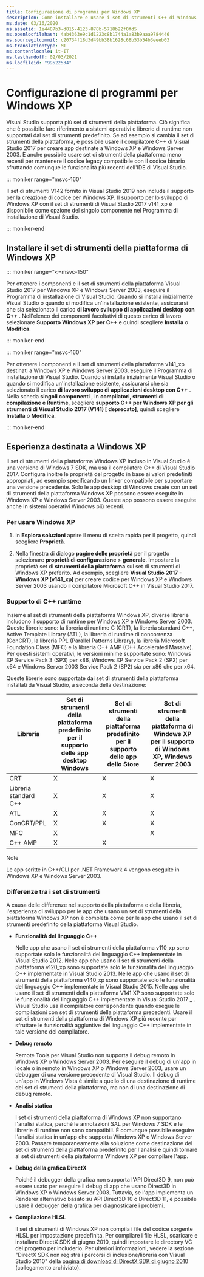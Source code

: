 ```yaml
---
title: Configurazione di programmi per Windows XP
description: Come installare e usare i set di strumenti C++ di Windows XP in Visual Studio.
ms.date: 03/16/2020
ms.assetid: 1e4487b3-d815-4123-878b-5718b22f0fd5
ms.openlocfilehash: 4ab4363e9c1d1223c8b1744a1a83b9aaa9784446
ms.sourcegitcommit: c20734f18d3d49bb38b1628c68b53b54b3eeeb03
ms.translationtype: MT
ms.contentlocale: it-IT
ms.lasthandoff: 02/03/2021
ms.locfileid: "99522534"
---
```

# <a name="configuring-programs-for-windows-xp"></a>Configurazione di programmi per Windows XP

Visual Studio supporta più set di strumenti della piattaforma. Ciò significa che è possibile fare riferimento a sistemi operativi e librerie di runtime non supportati dal set di strumenti predefinito. Se ad esempio si cambia il set di strumenti della piattaforma, è possibile usare il compilatore C++ di Visual Studio 2017 per creare app destinate a Windows XP e Windows Server 2003. È anche possibile usare set di strumenti della piattaforma meno recenti per mantenere il codice legacy compatibile con il codice binario sfruttando comunque le funzionalità più recenti dell'IDE di Visual Studio.

::: moniker range="msvc-160"

Il set di strumenti V142 fornito in Visual Studio 2019 non include il supporto per la creazione di codice per Windows XP. Il supporto per lo sviluppo di Windows XP con il set di strumenti di Visual Studio 2017 v141_xp è disponibile come opzione del singolo componente nel Programma di installazione di Visual Studio.

::: moniker-end

## <a name="install-the-windows-xp-platform-toolset"></a>Installare il set di strumenti della piattaforma di Windows XP

::: moniker range="<=msvc-150"

Per ottenere i componenti e il set di strumenti della piattaforma Visual Studio 2017 per Windows XP e Windows Server 2003, eseguire il Programma di installazione di Visual Studio. Quando si installa inizialmente Visual Studio o quando si modifica un'installazione esistente, assicurarsi che sia selezionato il carico **di lavoro sviluppo di applicazioni desktop con C++** . Nell'elenco dei componenti facoltativi di questo carico di lavoro selezionare **Supporto Windows XP per C++** e quindi scegliere **Installa** o **Modifica**.

::: moniker-end

::: moniker range="msvc-160"

Per ottenere i componenti e il set di strumenti della piattaforma v141_xp destinati a Windows XP e Windows Server 2003, eseguire il Programma di installazione di Visual Studio. Quando si installa inizialmente Visual Studio o quando si modifica un'installazione esistente, assicurarsi che sia selezionato il carico **di lavoro sviluppo di applicazioni desktop con C++** . Nella scheda **singoli componenti** , in **compilatori, strumenti di compilazione e Runtime**, scegliere **supporto C++ per Windows XP per gli strumenti di Visual Studio 2017 (V141) \[ deprecato]**, quindi scegliere **Installa** o **Modifica**.

::: moniker-end

## <a name="windows-xp-targeting-experience"></a>Esperienza destinata a Windows XP

Il set di strumenti della piattaforma Windows XP incluso in Visual Studio è una versione di Windows 7 SDK, ma usa il compilatore C++ di Visual Studio 2017. Configura inoltre le proprietà del progetto in base ai valori predefiniti appropriati, ad esempio specificando un linker compatibile per supportare una versione precedente. Solo le app desktop di Windows create con un set di strumenti della piattaforma Windows XP possono essere eseguite in Windows XP e Windows Server 2003. Queste app possono essere eseguite anche in sistemi operativi Windows più recenti.

### <a name="to-target-windows-xp"></a>Per usare Windows XP

1. In **Esplora soluzioni** aprire il menu di scelta rapida per il progetto, quindi scegliere **Proprietà**.

1. Nella finestra di dialogo **pagine delle proprietà** per il progetto selezionare **proprietà di configurazione**  >  **generale**. Impostare la proprietà set di **strumenti della piattaforma** sul set di strumenti di Windows XP preferito. Ad esempio, scegliere **Visual Studio 2017 - Windows XP (v141_xp)** per creare codice per Windows XP e Windows Server 2003 usando il compilatore Microsoft C++ in Visual Studio 2017.

### <a name="c-runtime-support"></a>Supporto di C++ runtime

Insieme al set di strumenti della piattaforma Windows XP, diverse librerie includono il supporto di runtime per Windows XP e Windows Server 2003. Queste librerie sono: la libreria di runtime C (CRT), la libreria standard C++, Active Template Library (ATL), la libreria di runtime di concorrenza (ConCRT), la libreria PPL (Parallel Patterns Library), la libreria Microsoft Foundation Class (MFC) e la libreria C++ AMP (C++ Accelerated Massive). Per questi sistemi operativi, le versioni minime supportate sono: Windows XP Service Pack 3 (SP3) per x86, Windows XP Service Pack 2 (SP2) per x64 e Windows Server 2003 Service Pack 2 (SP2) sia per x86 che per x64.

Queste librerie sono supportate dai set di strumenti della piattaforma installati da Visual Studio, a seconda della destinazione:

|Libreria|Set di strumenti della piattaforma predefinito per il supporto delle app desktop Windows|Set di strumenti della piattaforma predefinito per il supporto delle app dello Store|Set di strumenti della piattaforma di Windows XP per il supporto di Windows XP, Windows Server 2003|
|---|---|---|---|
|CRT|X|X|X|
|Libreria standard C++|X|X|X|
|ATL|X|X|X|
|ConCRT/PPL|X|X|X|
|MFC|X||X|
|C++ AMP|X|X||

> [!NOTE]
> Le app scritte in C++/CLI per .NET Framework 4 vengono eseguite in Windows XP e Windows Server 2003.

### <a name="differences-between-the-toolsets"></a>Differenze tra i set di strumenti

A causa delle differenze nel supporto della piattaforma e della libreria, l'esperienza di sviluppo per le app che usano un set di strumenti della piattaforma Windows XP non è completa come per le app che usano il set di strumenti predefinito della piattaforma Visual Studio.

- **Funzionalità del linguaggio C++**

   Nelle app che usano il set di strumenti della piattaforma v110\_xp sono supportate solo le funzionalità del linguaggio C++ implementate in Visual Studio 2012. Nelle app che usano il set di strumenti della piattaforma v120\_xp sono supportate solo le funzionalità del linguaggio C++ implementate in Visual Studio 2013. Nelle app che usano il set di strumenti della piattaforma v140\_xp sono supportate solo le funzionalità del linguaggio C++ implementate in Visual Studio 2015. Nelle app che usano il set di strumenti della piattaforma V141 XP sono supportate solo le funzionalità del linguaggio C++ implementate in Visual Studio 2017 \_ . Visual Studio usa il compilatore corrispondente quando esegue le compilazioni con set di strumenti della piattaforma precedenti. Usare il set di strumenti della piattaforma di Windows XP più recente per sfruttare le funzionalità aggiuntive del linguaggio C++ implementate in tale versione del compilatore.

- **Debug remoto**

   Remote Tools per Visual Studio non supporta il debug remoto in Windows XP o Windows Server 2003. Per eseguire il debug di un'app in locale o in remoto in Windows XP o Windows Server 2003, usare un debugger di una versione precedente di Visual Studio. Il debug di un'app in Windows Vista è simile a quello di una destinazione di runtime del set di strumenti della piattaforma, ma non di una destinazione di debug remoto.

- **Analisi statica**

   I set di strumenti della piattaforma di Windows XP non supportano l'analisi statica, perché le annotazioni SAL per Windows 7 SDK e le librerie di runtime non sono compatibili. È comunque possibile eseguire l'analisi statica in un'app che supporta Windows XP o Windows Server 2003. Passare temporaneamente alla soluzione come destinazione del set di strumenti della piattaforma predefinito per l'analisi e quindi tornare al set di strumenti della piattaforma Windows XP per compilare l'app.

- **Debug della grafica DirectX**

   Poiché il debugger della grafica non supporta l'API Direct3D 9, non può essere usato per eseguire il debug di app che usano Direct3D in Windows XP o Windows Server 2003. Tuttavia, se l'app implementa un Renderer alternativo basato su API Direct3D 10 o Direct3D 11, è possibile usare il debugger della grafica per diagnosticare i problemi.

- **Compilazione HLSL**

   Il set di strumenti di Windows XP non compila i file del codice sorgente HLSL per impostazione predefinita. Per compilare i file HLSL, scaricare e installare DirectX SDK di giugno 2010, quindi impostare le directory VC del progetto per includerlo. Per ulteriori informazioni, vedere la sezione "DirectX SDK non registra i percorsi di inclusione/libreria con Visual Studio 2010" della [pagina di download di DirectX SDK di giugno 2010](https://web.archive.org/web/20161026183606/https://www.microsoft.com/en-us/download/details.aspx?displaylang=en&id=6812) (collegamento archiviato).
